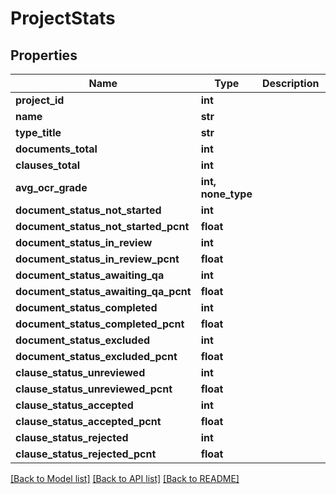 # ProjectStats


## Properties
Name | Type | Description | Notes
------------ | ------------- | ------------- | -------------
**project_id** | **int** |  | 
**name** | **str** |  | 
**type_title** | **str** |  | 
**documents_total** | **int** |  | 
**clauses_total** | **int** |  | 
**avg_ocr_grade** | **int, none_type** |  | 
**document_status_not_started** | **int** |  | 
**document_status_not_started_pcnt** | **float** |  | 
**document_status_in_review** | **int** |  | 
**document_status_in_review_pcnt** | **float** |  | 
**document_status_awaiting_qa** | **int** |  | 
**document_status_awaiting_qa_pcnt** | **float** |  | 
**document_status_completed** | **int** |  | 
**document_status_completed_pcnt** | **float** |  | 
**document_status_excluded** | **int** |  | 
**document_status_excluded_pcnt** | **float** |  | 
**clause_status_unreviewed** | **int** |  | 
**clause_status_unreviewed_pcnt** | **float** |  | 
**clause_status_accepted** | **int** |  | 
**clause_status_accepted_pcnt** | **float** |  | 
**clause_status_rejected** | **int** |  | 
**clause_status_rejected_pcnt** | **float** |  | 

[[Back to Model list]](../README.md#documentation-for-models) [[Back to API list]](../README.md#documentation-for-api-endpoints) [[Back to README]](../README.md)



